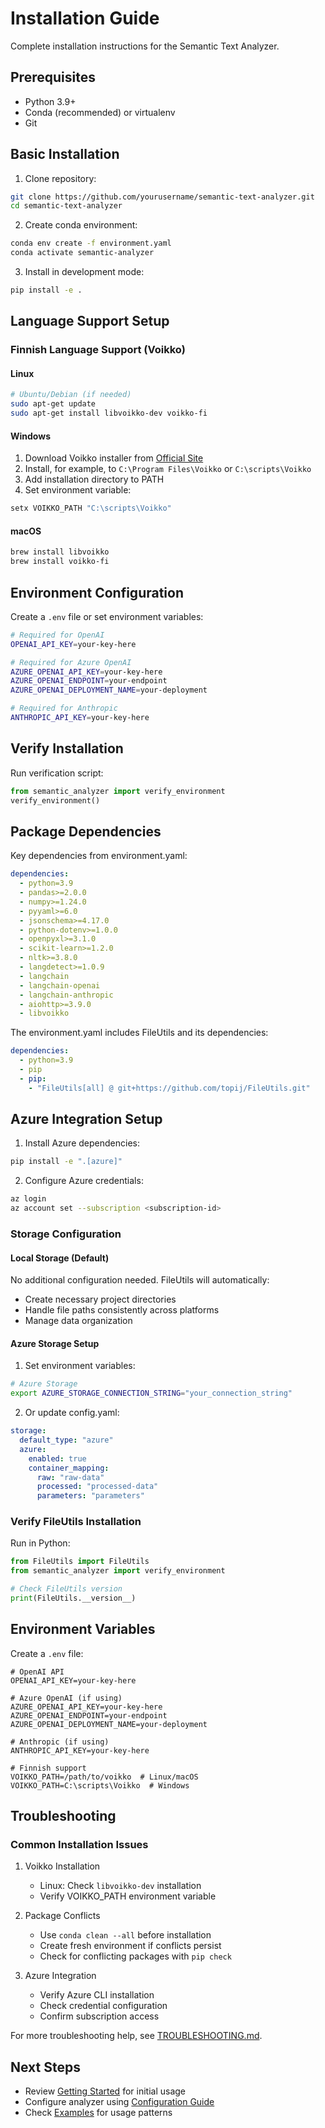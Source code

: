 # Installation Guide

Complete installation instructions for the Semantic Text Analyzer.

## Prerequisites

- Python 3.9+
- Conda (recommended) or virtualenv
- Git

## Basic Installation

1. Clone repository:
```bash
git clone https://github.com/yourusername/semantic-text-analyzer.git
cd semantic-text-analyzer
```

2. Create conda environment:
```bash
conda env create -f environment.yaml
conda activate semantic-analyzer
```

3. Install in development mode:
```bash
pip install -e .
```

## Language Support Setup

### Finnish Language Support (Voikko)

#### Linux
```bash
# Ubuntu/Debian (if needed)
sudo apt-get update
sudo apt-get install libvoikko-dev voikko-fi

```

#### Windows
1. Download Voikko installer from [Official Site](https://voikko.puimula.org/windows.html)
2. Install, for example, to `C:\Program Files\Voikko` or `C:\scripts\Voikko`
3. Add installation directory to PATH
4. Set environment variable:
```powershell
setx VOIKKO_PATH "C:\scripts\Voikko"
```

#### macOS
```bash
brew install libvoikko
brew install voikko-fi
```

## Environment Configuration

Create a `.env` file or set environment variables:

```bash
# Required for OpenAI
OPENAI_API_KEY=your-key-here

# Required for Azure OpenAI
AZURE_OPENAI_API_KEY=your-key-here
AZURE_OPENAI_ENDPOINT=your-endpoint
AZURE_OPENAI_DEPLOYMENT_NAME=your-deployment

# Required for Anthropic
ANTHROPIC_API_KEY=your-key-here
```

## Verify Installation

Run verification script:
```python
from semantic_analyzer import verify_environment
verify_environment()
```

## Package Dependencies

Key dependencies from environment.yaml:
```yaml
dependencies:
  - python=3.9
  - pandas>=2.0.0
  - numpy>=1.24.0
  - pyyaml>=6.0
  - jsonschema>=4.17.0
  - python-dotenv>=1.0.0
  - openpyxl>=3.1.0
  - scikit-learn>=1.2.0
  - nltk>=3.8.0
  - langdetect>=1.0.9
  - langchain
  - langchain-openai
  - langchain-anthropic
  - aiohttp>=3.9.0
  - libvoikko
```

The environment.yaml includes FileUtils and its dependencies:
```yaml
dependencies:
  - python=3.9
  - pip
  - pip:
    - "FileUtils[all] @ git+https://github.com/topij/FileUtils.git"
```

## Azure Integration Setup

1. Install Azure dependencies:
```bash
pip install -e ".[azure]"
```

2. Configure Azure credentials:
```bash
az login
az account set --subscription <subscription-id>
```

### Storage Configuration

#### Local Storage (Default)
No additional configuration needed. FileUtils will automatically:
- Create necessary project directories
- Handle file paths consistently across platforms
- Manage data organization

#### Azure Storage Setup
1. Set environment variables:
```bash
# Azure Storage
export AZURE_STORAGE_CONNECTION_STRING="your_connection_string"
```

2. Or update config.yaml:
```yaml
storage:
  default_type: "azure"
  azure:
    enabled: true
    container_mapping:
      raw: "raw-data"
      processed: "processed-data"
      parameters: "parameters"
```

### Verify FileUtils Installation

Run in Python:
```python
from FileUtils import FileUtils
from semantic_analyzer import verify_environment

# Check FileUtils version
print(FileUtils.__version__)
```

## Environment Variables

Create a `.env` file:
```env
# OpenAI API
OPENAI_API_KEY=your-key-here

# Azure OpenAI (if using)
AZURE_OPENAI_API_KEY=your-key-here
AZURE_OPENAI_ENDPOINT=your-endpoint
AZURE_OPENAI_DEPLOYMENT_NAME=your-deployment

# Anthropic (if using)
ANTHROPIC_API_KEY=your-key-here

# Finnish support
VOIKKO_PATH=/path/to/voikko  # Linux/macOS
VOIKKO_PATH=C:\scripts\Voikko  # Windows
```

## Troubleshooting

### Common Installation Issues

1. Voikko Installation
   - Linux: Check `libvoikko-dev` installation
   - Verify VOIKKO_PATH environment variable

2. Package Conflicts
   - Use `conda clean --all` before installation
   - Create fresh environment if conflicts persist
   - Check for conflicting packages with `pip check`

3. Azure Integration
   - Verify Azure CLI installation
   - Check credential configuration
   - Confirm subscription access

For more troubleshooting help, see [TROUBLESHOOTING.md](TROUBLESHOOTING.md).

## Next Steps

- Review [Getting Started](GETTING_STARTED.md) for initial usage
- Configure analyzer using [Configuration Guide](CONFIGURATION_GUIDE.md)
- Check [Examples](EXAMPLES.md) for usage patterns